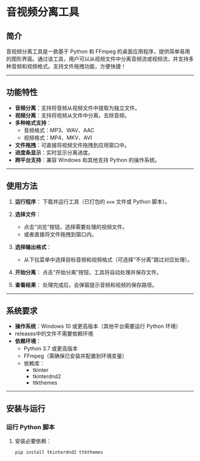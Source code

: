 # 音视频分离工具

## 简介
音视频分离工具是一款基于 Python 和 FFmpeg 的桌面应用程序，提供简单易用的图形界面。通过该工具，用户可以从视频文件中分离音频流或视频流，并支持多种音频和视频格式。支持文件拖拽功能，方便快捷！

---

## 功能特性
- **音频分离**：支持将音频从视频文件中提取为独立文件。
- **视频分离**：支持将视频从文件中分离，去除音频。
- **多种格式支持**：
  - 音频格式：MP3、WAV、AAC
  - 视频格式：MP4、MKV、AVI
- **文件拖拽**：可直接将视频文件拖拽到应用窗口中。
- **进度条显示**：实时显示分离进度。
- **跨平台支持**：兼容 Windows 和其他支持 Python 的操作系统。

---

## 使用方法

1. **运行程序**：
   下载并运行工具（已打包的 `exe` 文件或 Python 脚本）。

2. **选择文件**：
   - 点击“浏览”按钮，选择需要处理的视频文件。
   - 或者直接将文件拖拽到窗口内。

3. **选择输出格式**：
   - 从下拉菜单中选择目标音频和视频格式（可选择“不分离”跳过对应处理）。

4. **开始分离**：
   点击“开始分离”按钮，工具将自动处理并保存文件。

5. **查看结果**：
   处理完成后，会弹窗提示音频和视频的保存路径。

---

## 系统要求
- **操作系统**：Windows 10 或更高版本（其他平台需要运行 Python 环境）
- releases中的文件不需要依赖环境
- **依赖环境**：
  - Python 3.7 或更高版本
  - FFmpeg（需确保已安装并配置到环境变量）
  - 依赖库：
    - tkinter
    - tkinterdnd2
    - ttkthemes

---

## 安装与运行

### 运行 Python 脚本
1. 安装必要依赖：
   ```bash
   pip install tkinterdnd2 ttkthemes
